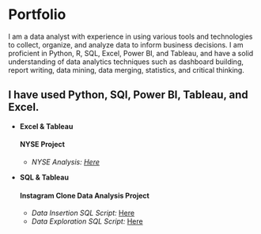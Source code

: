 # Portfolio
I am a data analyst with experience in using various tools and technologies to collect, organize, and analyze data to inform business decisions. I am proficient in Python, R, SQL, Excel, Power BI, and Tableau, and have a solid understanding of data analytics techniques such as dashboard building, report writing, data mining, data merging, statistics, and critical thinking.

## I have used Python, SQl, Power BI, Tableau, and Excel. 

- **Excel & Tableau**  
     #### NYSE Project
    - _NYSE Analysis: [Here](https://github.com/riddhikhokhariya/DataAnalystPortfolio/blob/main/NYSE_Analysis.xlsx)_
      
- **SQL & Tableau**  
     #### Instagram Clone Data Analysis Project
    - _Data Insertion SQL Script:_ [Here](https://github.com/riddhikhokhariya/DataAnalystPortfolio/blob/main/Intsagram%20Clone%20data%20Insertion%20-%20SQL)
    - _Data Exploration SQL Script:_  [Here](https://github.com/riddhikhokhariya/DataAnalystPortfolio/blob/main/Instagram%20clone%20data%20analysis%20-%20SQL)

